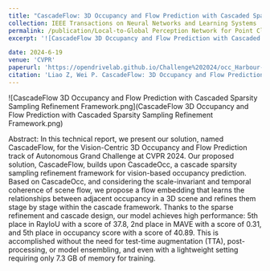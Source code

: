 ```yaml
---
title: "CascadeFlow: 3D Occupancy and Flow Prediction with Cascaded Sparsity Sampling Refinement Framework"
collection: IEEE Transactions on Neural Networks and Learning Systems
permalink: /publication/Local-to-Global Perception Network for Point Cloud Segmentation
excerpt: '![CascadeFlow 3D Occupancy and Flow Prediction with Cascaded Sparsity Sampling Refinement Framework.png](CascadeFlow 3D Occupancy and Flow Prediction with Cascaded Sparsity Sampling Refinement Framework.png)'

date: 2024-6-19
venue: 'CVPR'
paperurl: 'https://opendrivelab.github.io/Challenge%202024/occ_Harbour-Chips.pdf'
citation: 'Liao Z, Wei P. CascadeFlow: 3D Occupancy and Flow Prediction with Cascaded Sparsity Sampling Refinement Framework[C]. CVPR, 2024.'
---
```


![CascadeFlow 3D Occupancy and Flow Prediction with Cascaded Sparsity Sampling Refinement Framework.png](CascadeFlow 3D Occupancy and Flow Prediction with Cascaded Sparsity Sampling Refinement Framework.png)

Abstract: In this technical report, we present our solution, named
CascadeFlow, for the Vision-Centric 3D Occupancy and
Flow Prediction track of Autonomous Grand Challenge at
CVPR 2024. Our proposed solution, CascadeFlow, builds
upon CascadeOcc, a cascade sparsity sampling refinement
framework for vision-based occupancy prediction. Based
on CascadeOcc, and considering the scale-invariant and
temporal coherence of scene flow, we propose a flow embedding that learns the relationships between adjacent occupancy in a 3D scene and refines them stage by stage
within the cascade framework. Thanks to the sparse refinement and cascade design, our model achieves high performance: 5th place in RayIoU with a score of 37.8, 2nd place
in MAVE with a score of 0.31, and 5th place in occupancy
score with a score of 40.89. This is accomplished without
the need for test-time augmentation (TTA), post-processing,
or model ensembling, and even with a lightweight setting
requiring only 7.3 GB of memory for training.